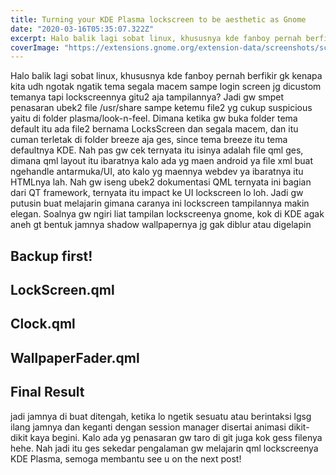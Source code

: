 ```yaml
---
title: Turning your KDE Plasma lockscreen to be aesthetic as Gnome
date: "2020-03-16T05:35:07.322Z"
excerpt: Halo balik lagi sobat linux, khususnya kde fanboy pernah berfikir gk kenapa kita udh ngotak ngatik tema segala macem sampe login screen jg dicustom temanya tapi lockscreennya gitu2 aja tampilannya? Jadi gw smpet penasaran ubek2 file /usr/share sampe ketemu file2 yg cukup suspicious yaitu di folder plasma/look-n-feel.
coverImage: "https://extensions.gnome.org/extension-data/screenshots/screenshot_4801.png"
---
```


Halo balik lagi sobat linux, khususnya kde fanboy pernah berfikir gk kenapa kita udh ngotak ngatik tema segala macem sampe login screen jg dicustom temanya tapi lockscreennya gitu2 aja tampilannya? Jadi gw smpet penasaran ubek2 file /usr/share sampe ketemu file2 yg cukup suspicious yaitu di folder plasma/look-n-feel. Dimana ketika gw buka folder tema default itu ada file2 bernama LocksScreen dan segala macem, dan itu cuman terletak di folder breeze aja ges, since tema breeze itu tema defaultnya KDE. Nah pas gw cek ternyata itu isinya adalah file qml ges, dimana qml layout itu ibaratnya kalo ada yg maen android ya file xml buat ngehandle antarmuka/UI, ato kalo yg maennya webdev ya ibaratnya itu HTMLnya lah. Nah gw iseng ubek2 dokumentasi QML ternyata ini bagian dari QT framework, ternyata itu impact ke UI lockscreen lo loh. Jadi gw putusin buat melajarin gimana caranya ini lockscreen tampilannya makin elegan. Soalnya gw ngiri liat tampilan lockscreenya gnome, kok di KDE agak aneh gt bentuk jamnya shadow wallpapernya jg gak diblur atau digelapin

## Backup first!

## LockScreen.qml

## Clock.qml

## WallpaperFader.qml

## Final Result

jadi jamnya di buat ditengah, ketika lo ngetik sesuatu atau berintaksi lgsg ilang jamnya dan keganti dengan session manager disertai animasi dikit-dikit kaya begini.
Kalo ada yg penasaran gw taro di git juga kok gess filenya hehe.
Nah jadi itu ges sekedar pengalaman gw melajarin qml lockscreenya KDE Plasma, semoga membantu see u on the next post!
